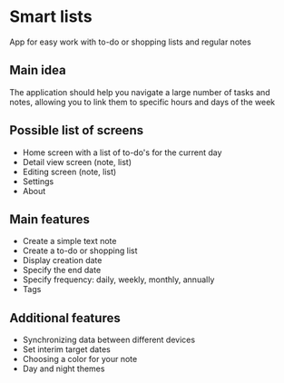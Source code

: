 # Smart lists
App for easy work with to-do or shopping lists and regular notes

## Main idea
The application should help you navigate a large number of tasks and notes, allowing you to link them to specific hours and days of the week

## Possible list of screens
* Home screen with a list of to-do's for the current day
* Detail view screen (note, list)
* Editing screen (note, list)
* Settings
* About

## Main features
* Create a simple text note
* Create a to-do or shopping list
* Display creation date
* Specify the end date
* Specify frequency: daily, weekly, monthly, annually
* Tags

## Additional features
* Synchronizing data between different devices
* Set interim target dates
* Choosing a color for your note
* Day and night themes
